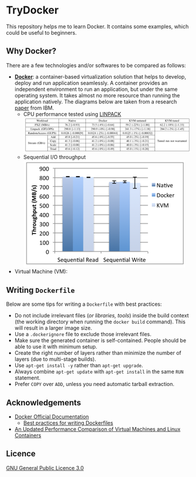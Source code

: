 # TryDocker

This repository helps me to learn Docker. It contains some examples, which could be useful to beginners.

## Why Docker?

There are a few technologies and/or softwares to be compared as follows:

- **[Docker](https://www.docker.com)**: a container-based virtualization solution that helps to develop, deploy and run application seamlessly. A container provides an independent environment to run an application, but under the same operating system. It takes almost no more resource than running the application natively. The diagrams below are taken from a research [paper](https://domino.research.ibm.com/library/cyberdig.nsf/papers/0929052195DD819C85257D2300681E7B/$File/rc25482.pdf) from IBM.
	- CPU performance tested using [LINPACK](http://www.netlib.org/linpack/)<br>
	![Linpack performance](img/linpack.png)
	- Sequential I/O throughput<br>
	![Sequential IO](img/sequence_io.png)
- Virtual Machine (VM): 

## Writing `Dockerfile`

Below are some tips for writing a `Dockerfile` with best practices:

- Do not include irrelevant files (_or libraries, tools_) inside the build context (the working directory when running the `docker build` command). This will result in a larger image size.
- Use a `.dockerignore` file to exclude those irrelevant files.
- Make sure the generated container is self-contained. People should be able to use it with minimum setup.
- Create the right number of layers rather than minimize the number of layers (due to multi-stage builds).
- Use `apt-get install -y` rather than `apt-get upgrade`.
- Always combine `apt-get update` with `apt-get install` in the same `RUN` statement.
- Prefer `COPY` over `ADD`, unless you need automatic tarball extraction.

## Acknowledgements

- [Docker Official Documentation](https://docs.docker.com)
	- [Best practices for writing Dockerfiles](https://docs.docker.com/develop/develop-images/dockerfile_best-practices/)
- [An Updated Performance Comparison of Virtual Machines and Linux Containers](https://domino.research.ibm.com/library/cyberdig.nsf/papers/0929052195DD819C85257D2300681E7B/$File/rc25482.pdf)

## Licence

[GNU General Public Licence 3.0](LICENSE)
